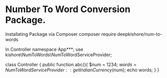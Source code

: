 # Number To Word Conversion Package.

 Installating Package via Composer 
 composer require deepkishore/num-to-words

 In Controller 
 namespace App\***;
 use kishore\NumToWords\NumToWordServiceProvider;

 class Controller 
 {
   public function abc(){
        $num = 1234;
        $words = NumToWordServiceProvider::getIndianCurrency($num);
        echo words;
    }
 }
